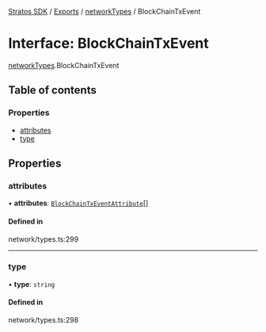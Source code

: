 [Stratos SDK](../README.md) / [Exports](../modules.md) / [networkTypes](../modules/networkTypes.md) / BlockChainTxEvent

# Interface: BlockChainTxEvent

[networkTypes](../modules/networkTypes.md).BlockChainTxEvent

## Table of contents

### Properties

- [attributes](networkTypes.BlockChainTxEvent.md#attributes)
- [type](networkTypes.BlockChainTxEvent.md#type)

## Properties

### attributes

• **attributes**: [`BlockChainTxEventAttribute`](networkTypes.BlockChainTxEventAttribute.md)[]

#### Defined in

network/types.ts:299

___

### type

• **type**: `string`

#### Defined in

network/types.ts:298
